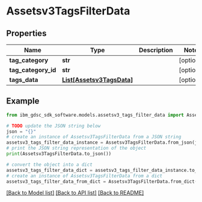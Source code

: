 # Assetsv3TagsFilterData


## Properties

Name | Type | Description | Notes
------------ | ------------- | ------------- | -------------
**tag_category** | **str** |  | [optional] 
**tag_category_id** | **str** |  | [optional] 
**tags_data** | [**List[Assetsv3TagsData]**](Assetsv3TagsData.md) |  | [optional] 

## Example

```python
from ibm_gdsc_sdk_software.models.assetsv3_tags_filter_data import Assetsv3TagsFilterData

# TODO update the JSON string below
json = "{}"
# create an instance of Assetsv3TagsFilterData from a JSON string
assetsv3_tags_filter_data_instance = Assetsv3TagsFilterData.from_json(json)
# print the JSON string representation of the object
print(Assetsv3TagsFilterData.to_json())

# convert the object into a dict
assetsv3_tags_filter_data_dict = assetsv3_tags_filter_data_instance.to_dict()
# create an instance of Assetsv3TagsFilterData from a dict
assetsv3_tags_filter_data_from_dict = Assetsv3TagsFilterData.from_dict(assetsv3_tags_filter_data_dict)
```
[[Back to Model list]](../README.md#documentation-for-models) [[Back to API list]](../README.md#documentation-for-api-endpoints) [[Back to README]](../README.md)


